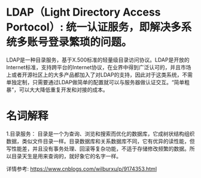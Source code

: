 # LDAP（Light Directory Access Portocol）: 统一认证服务，即解决多系统多账号登录繁琐的问题。
LDAP是一种目录服务，基于X.500标准的轻量级目录访问协议。LDAP是开放的Internet标准，支持跨平台的Internet协议，在业界中得到广泛认可的，并且市场上或者开源社区上的大多产品都加入了对LDAP的支持，因此对于这类系统，不需单独定制，只需要通过LDAP做简单的配置就可以与服务器做认证交互。“简单粗暴”，可以大大降低重复开发和对接的成本。

# 名词解释
1.目录服务： 目录是一个为查询、浏览和搜索而优化的数据库，它成树状结构组织数据，类似文件目录一样。目录数据库和关系数据库不同，它有优异的读性能，但写性能差，并且没有事务处理、回滚等复杂功能，不适于存储修改频繁的数据。所以目录天生是用来查询的，就好象它的名字一样。

详情参考: https://www.cnblogs.com/wilburxu/p/9174353.html